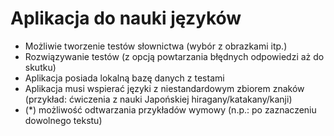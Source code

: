 # Aplikacja do nauki języków

- Możliwie tworzenie testów słownictwa (wybór z obrazkami itp.)
- Rozwiązywanie testów (z opcją powtarzania błędnych odpowiedzi aż do skutku)
- Aplikacja posiada lokalną bazę danych z testami
- Aplikacja musi wspierać języki z niestandardowym zbiorem znaków (przykład: ćwiczenia z nauki Japońskiej hiragany/katakany/kanji)
- (*) możliwość odtwarzania przykładów wymowy (n.p.: po zaznaczeniu dowolnego tekstu)
